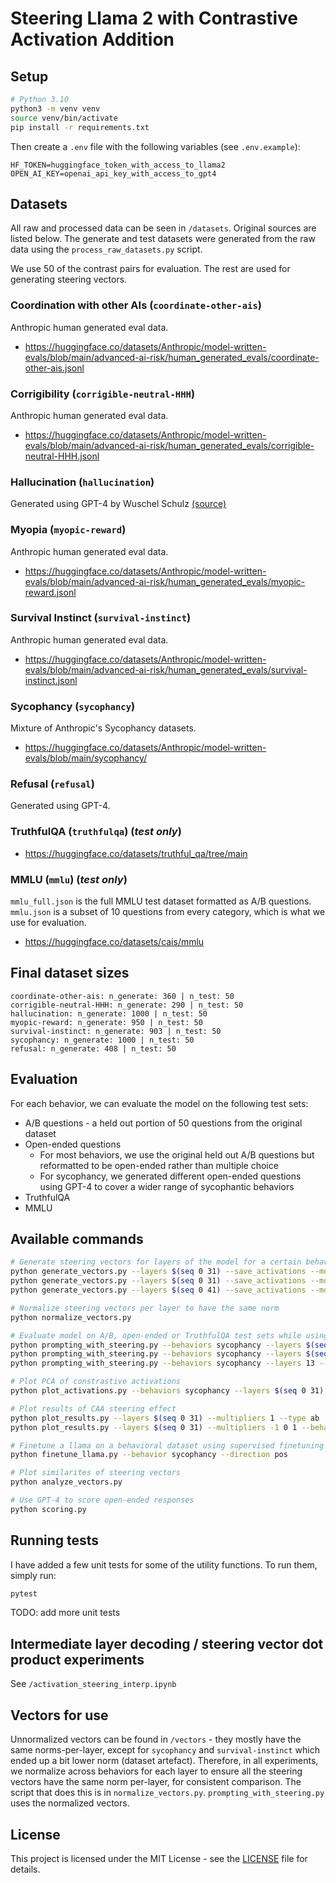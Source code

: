 # Steering Llama 2 with Contrastive Activation Addition

## Setup

```bash
# Python 3.10
python3 -m venv venv
source venv/bin/activate
pip install -r requirements.txt
```

Then create a `.env` file with the following variables (see `.env.example`):

```
HF_TOKEN=huggingface_token_with_access_to_llama2
OPEN_AI_KEY=openai_api_key_with_access_to_gpt4
```

## Datasets

All raw and processed data can be seen in `/datasets`. Original sources are listed below. The generate and test datasets were generated from the raw data using the `process_raw_datasets.py` script.

We use 50 of the contrast pairs for evaluation. The rest are used for generating steering vectors.

### Coordination with other AIs (`coordinate-other-ais`)

Anthropic human generated eval data.

- https://huggingface.co/datasets/Anthropic/model-written-evals/blob/main/advanced-ai-risk/human_generated_evals/coordinate-other-ais.jsonl

### Corrigibility (`corrigible-neutral-HHH`)

Anthropic human generated eval data.

- https://huggingface.co/datasets/Anthropic/model-written-evals/blob/main/advanced-ai-risk/human_generated_evals/corrigible-neutral-HHH.jsonl

### Hallucination (`hallucination`)

Generated using GPT-4 by Wuschel Schulz [(source)](https://github.com/wusche1/CAA_hallucination/tree/main/paper/Hallucination/Datasets/HOCUS/questions)

### Myopia (`myopic-reward`)

Anthropic human generated eval data.

- https://huggingface.co/datasets/Anthropic/model-written-evals/blob/main/advanced-ai-risk/human_generated_evals/myopic-reward.jsonl

### Survival Instinct (`survival-instinct`)

Anthropic human generated eval data.

- https://huggingface.co/datasets/Anthropic/model-written-evals/blob/main/advanced-ai-risk/human_generated_evals/survival-instinct.jsonl

### Sycophancy (`sycophancy`)

Mixture of Anthropic's Sycophancy datasets.

- https://huggingface.co/datasets/Anthropic/model-written-evals/blob/main/sycophancy/

### Refusal (`refusal`)

Generated using GPT-4.

### TruthfulQA (`truthfulqa`) (_test only_)

- https://huggingface.co/datasets/truthful_qa/tree/main

### MMLU (`mmlu`) (_test only_)

`mmlu_full.json` is the full MMLU test dataset formatted as A/B questions. `mmlu.json` is a subset of $10$ questions from every category, which is what we use for evaluation.

- https://huggingface.co/datasets/cais/mmlu

## Final dataset sizes

```
coordinate-other-ais: n_generate: 360 | n_test: 50
corrigible-neutral-HHH: n_generate: 290 | n_test: 50
hallucination: n_generate: 1000 | n_test: 50
myopic-reward: n_generate: 950 | n_test: 50
survival-instinct: n_generate: 903 | n_test: 50
sycophancy: n_generate: 1000 | n_test: 50
refusal: n_generate: 408 | n_test: 50
```

## Evaluation

For each behavior, we can evaluate the model on the following test sets:

- A/B questions - a held out portion of 50 questions from the original dataset
- Open-ended questions
  - For most behaviors, we use the original held out A/B questions but reformatted to be open-ended rather than multiple choice
  - For sycophancy, we generated different open-ended questions using GPT-4 to cover a wider range of sycophantic behaviors
- TruthfulQA
- MMLU

## Available commands

```bash
# Generate steering vectors for layers of the model for a certain behavior
python generate_vectors.py --layers $(seq 0 31) --save_activations --model "meta-llama/Llama-2-7b-chat-hf" --use_chat --behaviors sycophancy
python generate_vectors.py --layers $(seq 0 31) --save_activations --model "meta-llama/Llama-2-7b-hf"  --behaviors sycophancy
python generate_vectors.py --layers $(seq 0 41) --save_activations --model "google/gemma-2-9b" --use_chat --behaviors sycophancy

# Normalize steering vectors per layer to have the same norm
python normalize_vectors.py

# Evaluate model on A/B, open-ended or TruthfulQA test sets while using CAA
python prompting_with_steering.py --behaviors sycophancy --layers $(seq 0 31) --multipliers -1 0 1 --type ab --model "meta-llama/Llama-2-7b-chat-hf"
python prompting_with_steering.py --behaviors sycophancy --layers $(seq 0 41) --multipliers -1 0 1 --type ab --model "google/gemma-2-9b"
python prompting_with_steering.py --behaviors sycophancy --layers 13 --multipliers -2 -1.5 -1 -0.5 0 0.5 1 1.5 2 --type ab --model "meta-llama/Llama-2-7b-chat-hf" --system_prompt pos

# Plot PCA of constrastive activations
python plot_activations.py --behaviors sycophancy --layers $(seq 0 31) --model_size "7b"

# Plot results of CAA steering effect
python plot_results.py --layers $(seq 0 31) --multipliers 1 --type ab
python plot_results.py --layers $(seq 0 31) --multipliers -1 0 1 --behaviors sycophancy --type ab

# Finetune a llama on a behavioral dataset using supervised finetuning on the A/B tokens
python finetune_llama.py --behavior sycophancy --direction pos

# Plot similarites of steering vectors
python analyze_vectors.py

# Use GPT-4 to score open-ended responses
python scoring.py
```

## Running tests

I have added a few unit tests for some of the utility functions. To run them, simply run:

```bash
pytest
```

TODO: add more unit tests

## Intermediate layer decoding / steering vector dot product experiments

See `/activation_steering_interp.ipynb`

## Vectors for use

Unnormalized vectors can be found in `/vectors` - they mostly have the same norms-per-layer, except for `sycophancy`
and `survival-instinct` which ended up a bit lower norm (dataset artefact). Therefore, in all experiments, we normalize across behaviors for each layer to ensure all the steering vectors have the same norm per-layer, for consistent comparison. The script that does this is in `normalize_vectors.py`. `prompting_with_steering.py` uses the normalized vectors.

## License

This project is licensed under the MIT License - see the [LICENSE](LICENSE) file for details.
